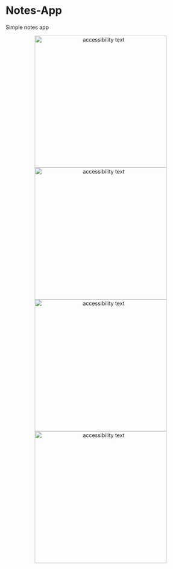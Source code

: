 # Notes-App
Simple notes app
<p align="center">
  <img src="https://user-images.githubusercontent.com/47051368/248406351-1d8ae9da-30e1-4ee4-9497-381c10aa04bc.jpg" width="350" alt="accessibility text">
<img src="https://user-images.githubusercontent.com/47051368/248406359-c1ff78e4-4e8b-4d6c-8c91-dd736b785f69.jpg" width="350" alt="accessibility text">

  <img src="https://user-images.githubusercontent.com/47051368/248406360-bb7d7d5d-8b68-4055-8e63-1d933e1a019c.jpg" width="350" alt="accessibility text">
<img src="https://user-images.githubusercontent.com/47051368/248406363-3c5c3b6e-7447-47af-9737-0549a5b1d34b.jpg" width="350" alt="accessibility text">



</p>
